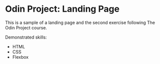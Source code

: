 # Odin Project: Landing Page
This is a sample of a landing page and the second exercise following The Odin Project course.

Demonstrated skills:

- HTML
- CSS
- Flexbox